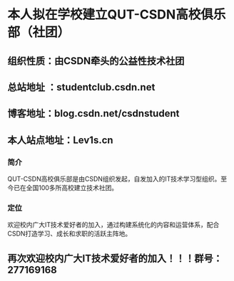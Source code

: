 # 本人拟在学校建立QUT-CSDN高校俱乐部（社团）
## 组织性质：由CSDN牵头的公益性技术社团
## 总站地址 ：studentclub.csdn.net 
## 博客地址：blog.csdn.net/csdnstudent
## 本人站点地址：Lev1s.cn

### 简介
QUT-CSDN高校俱乐部是由CSDN组织发起，自发加入的IT技术学习型组织。至今已在全国100多所高校建立技术社团。

### 定位
欢迎校内广大IT技术爱好者的加入，通过构建系统化的内容和运营体系，配合CSDN打造学习、成长和求职的活跃主阵地。

## 再次欢迎校内广大IT技术爱好者的加入！！！群号：277169168


